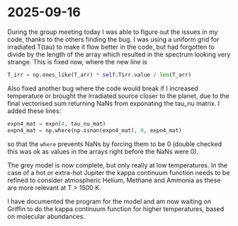 # 2025-09-16

During the group meeting today I was able to figure out the issues in my code, thanks to the others finding the bug. I was using a uniform grid for irradiated T(tau) to make it flow better in the code, but had forgotten to divide by the length of the array which resulted in the spectrum looking very strange. This is fixed now, where the new line is

```python
T_irr = np.ones_like(T_arr) * self.Tirr.value / len(T_arr)
```

Also fixed another bug where the code would break if I increased temperature or brought the irradiated source closer to the planet, due to the final vectorised sum returning NaNs from exponating the tau_nu matrix. I added these lines:

```python
expn4_mat = expn(4, tau_nu_mat)
expn4_mat = np.where(np.isnan(expn4_mat), 0, expn4_mat)
```

so that the `where` prevents NaNs by forcing them to be 0 (double checked this was ok as values in the arrays right before the NaNs were 0).

The grey model is now complete, but only really at low temperatures. In the case of a hot or extra-hot Jupiter the kappa continuum function needs to be refined to consider atmospheric Helium, Methane and Ammonia as these are more relevant at T > 1500 K.

I have documented the program for the model and am now waiting on Griffin to do the kappa continuum function for higher temperatures, based on molecular abundances.

